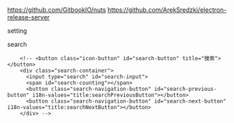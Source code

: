 #

https://github.com/GitbookIO/nuts
https://github.com/ArekSredzki/electron-release-server


setting

<!-- <li>
              <label for="setting-fontsize" i18n-content="fontsizeSetting"></label>
              <input type="text" id="setting-fontsize" size="1" maxlength="2" pattern="\d\d?" value="14" i18n-values="title:fontsizeTooltip">
            </li>
            <li>
              <label for="setting-spacestab" i18n-content="spacestabSetting"></label>
              <input type="checkbox" id="setting-spacestab">
            </li>
            <li>
              <label for="setting-tabsize" i18n-content="tabsizeSetting"></label>
              <input type="text" id="setting-tabsize" size="1" maxlength="2" pattern="\d\d?" value="8">
            </li>
            <li>
              <label for="setting-wraplines" i18n-content="wraplinesSetting"></label>
              <input type="checkbox" id="setting-wraplines">
            </li>
            <li>
              <label for="setting-linenumbers" i18n-content="linenumbersSetting"></label>
              <input type="checkbox" id="setting-linenumbers">
            </li>
            <li>
              <label for="setting-smartindent" i18n-content="smartindentSetting"></label>
              <input type="checkbox" id="setting-smartindent">
            </li>
            <li>
              <label for="setting-margin">Right margin</label>
              <input type="checkbox" id="setting-margin">
            </li>
            <li>
              <label for="setting-margincol">Margin column</label>
              <input type="text" id="setting-margincol" size="1" maxlength="3" pattern="\d+" value="80">
            </li> -->


search


        <!-- <button class="icon-button" id="search-button" title="搜索"></button>
        <div class="search-container">
          <input type="search" id="search-input">
          <span id="search-counting"></span>
          <button class="search-navigation-button" id="search-previous-button" i18n-values="title:searchPreviousButton"></button>
          <button class="search-navigation-button" id="search-next-button" i18n-values="title:searchNextButton"></button>
        </div> -->
